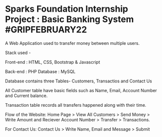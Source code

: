 # Sparks Foundation Internship Project : Basic Banking System #GRIPFEBRUARY22
 
A Web Application used to transfer money between multiple users.

Stack used - 

Front-end : HTML, CSS, Bootstrap & Javascript 

Back-end : PHP Database : MySQL

Database contains three Tables- Customers, Transactios and Contact Us

All Customer table have basic fields such as Name, Email, Account Number and Current balance. 

Transaction table records all transfers happened along with their time. 

Flow of the Website:
Home Page > View All Customers > Send Money > Write Amount and Reciever Account Number > Transfer > Transactions.

For Contact Us:
Contact Us > Write Name, Email and Message > Submit
